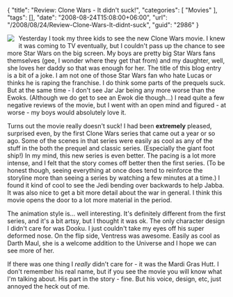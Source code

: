 {
	"title": "Review: Clone Wars - It didn't suck!",
	"categories": [
		"Movies"
	],
	"tags": [],
	"date": "2008-08-24T15:08:00+06:00",
	"url": "/2008/08/24/Review-Clone-Wars-It-didnt-suck",
	"guid": "2986"
}

<img src="http://www.raymondcamden.com/images/cfjedi/poster.png" align="left" style="margin-right:10px;margin-bottom:10px"> Yesterday I took my three kids to see the new Clone Wars movie. I knew it was coming to TV eventually, but I couldn't pass up the chance to see more Star Wars on the big screen. My boys are pretty big Star Wars fans themselves (gee, I wonder where they get that from) and my daughter, well, she loves her daddy so that was enough for her. The title of this blog entry is a bit of a joke. I am not one of those Star Wars fan who hate Lucas or thinks he is raping the franchise. I do think some parts of the prequels suck. But at the same time - I don't see Jar Jar being any more worse than the Ewoks. (Although we do get to see an Ewok die though...) I read quite a few negative reviews of the movie, but I went with an open mind and figured - at worse - my boys would absolutely love it. 

Turns out the movie really doesn't suck! I had been <b>extremely</b> pleased, surprised even, by the first Clone Wars series that came out a year or so ago. Some of the scenes in that series were easily as cool as any of the stuff in the both the prequel and classic series. (Especially the giant foot ship!) In my mind, this new series is even better. The pacing is a lot more intense, and I felt that the story comes off better then the first series. (To be honest though, seeing everything at once does tend to reinforce the storyline more than seeing a series by watching a few minutes at a time.) I found it kind of cool to see the Jedi bending over backwards to help Jabba. It was also nice to get a bit more detail about the war in general. I think this movie opens the door to a lot more material in the period. 

The animation style is... well interesting. It's definitely different from the first series, and it's a bit artsy, but I thought it was ok. The only character design I didn't care for was Dooku. I just couldn't take my eyes off his super deformed nose. On the flip side, Ventress was awesome. Easily as cool as Darth Maul, she is a welcome addition to the Universe and I hope we can see more of her. 

If there was one thing I <i>really</i> didn't care for - it was the Mardi Gras Hutt. I don't remember his real name, but if you see the movie you will know what I'm talking about. His part in the story - fine. But his voice, design, etc, just annoyed the heck out of me. 

<br clear="left">